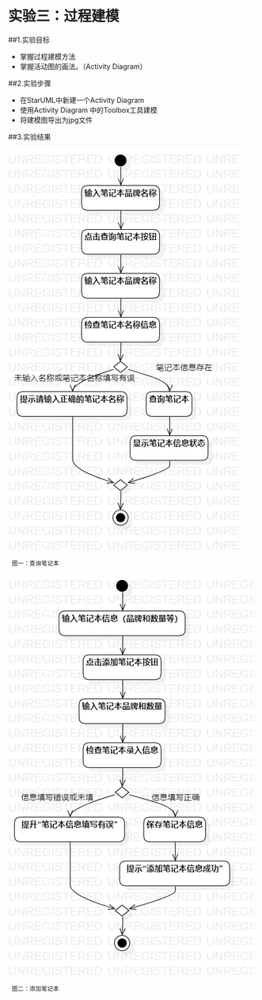 # 实验三：过程建模

##1.实验目标
 - 掌握过程建模方法
 - 掌握活动图的画法。（Activity Diagram）

##2.实验步骤
 - 在StarUML中新建一个Activity Diagram
 - 使用Activity Diagram 中的Toolbox工具建模
 - 将建模图导出为jpg文件

##3.实验结果

![查询笔记本](./Lab3_ActivityDiagram1.jpg)

 	 图一：查询笔记本


![添加笔记本](./Lab3_ActivityDiagram2.jpg)  

 	 图二：添加笔记本
